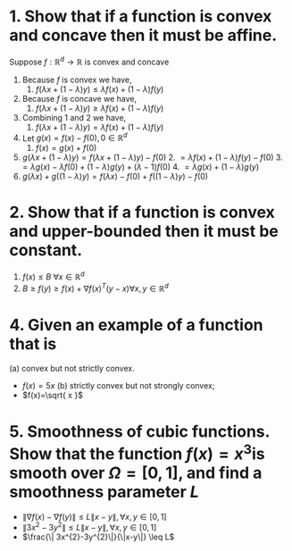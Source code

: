 # 1. Show that if a function is convex and concave then it must be affine.
Suppose $f: \mathbb{R}^{d} \to \mathbb{R}$ is convex and concave
1. Because $f$ is convex we have,
	1.  $f(\lambda x+ (1-\lambda)y) \leq \lambda f(x)+(1-\lambda)f(y)$
2. Because $f$ is concave we have,
	1.  $f(\lambda x+ (1-\lambda)y) \geq \lambda f(x)+(1-\lambda)f(y)$
3. Combining 1 and 2 we have,
	1. $f(\lambda x+ (1-\lambda)y) = \lambda f(x)+(1-\lambda)f(y)$
4. Let $g(x)=f(x)-f(0),\,0 \in\mathbb{R}^{d}$
	1. $f(x)=g(x)+f(0)$
5. $g(\lambda x+(1-\lambda)y)=f(\lambda x+(1-\lambda)y)-f(0)$
	2. $=\lambda f(x)+(1-\lambda)f(y)-f(0)$
	3. $=\lambda g(x)-\lambda f(0)+(1-\lambda)g(y)+(\lambda-1)f(0)$
	4. $=\lambda g(x)+(1-\lambda)g(y)$
6. $g(\lambda x)+g((1-\lambda)y)=f(\lambda x)-f(0)+f((1-\lambda)y)-f(0)$

# 2. Show that if a function is convex and upper-bounded then it must be  constant.
1. $f(x) \leq B\ \forall x \in \mathbb{R}^d$
2. $B \geq f(y) \geq f(x) + \nabla f(x)^{T}(y-x) \forall x,\,y \in \mathbb{R}^{d}$
# 4. Given an example of a function that is  
(a) convex but not strictly convex.  
- $f(x)=5x$
(b) strictly convex but not strongly convex;
- $f(x)=\sqrt{ x }$
# 5. Smoothness of cubic functions. Show that the function  $f (x) = x^3$is smooth over $Ω = [0, 1]$, and find a smoothness parameter $L$
- $\|\nabla f(x)-\nabla f(y)\| \leq L\|x-y\|,\,  \forall x,\, y \in [0,\,1]$
- $\| 3x^{2}-3y^{2}\| \leq L\|x-y\|,\,  \forall x,\, y \in [0,\,1]$
- $\frac{\| 3x^{2}-3y^{2}\|}{\|x-y\|} \leq L$